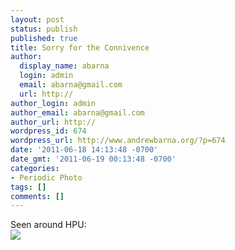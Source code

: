 ```yaml
---
layout: post
status: publish
published: true
title: Sorry for the Connivence
author:
  display_name: abarna
  login: admin
  email: abarna@gmail.com
  url: http://
author_login: admin
author_email: abarna@gmail.com
author_url: http://
wordpress_id: 674
wordpress_url: http://www.andrewbarna.org/?p=674
date: '2011-06-18 14:13:48 -0700'
date_gmt: '2011-06-19 00:13:48 -0700'
categories:
- Periodic Photo
tags: []
comments: []
---
```

<p>Seen around HPU:<br &#47;><img src="http:&#47;&#47;andrewbarna.org&#47;photos&#47;gallery3&#47;var&#47;resizes&#47;Random%20Stuff&#47;IMG_0287.jpg" &#47;></p>
